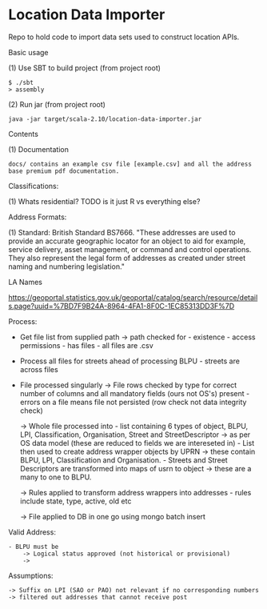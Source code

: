Location Data Importer
======================

Repo to hold code to import data sets used to construct location APIs.


Basic usage

(1) Use SBT to build project (from project root)

    $ ./sbt
    > assembly

(2) Run jar (from project root)

    java -jar target/scala-2.10/location-data-importer.jar


Contents

(1) Documentation

    docs/ contains an example csv file [example.csv] and all the address base premium pdf documentation.

Classifications:

(1) Whats residential? TODO  is it just R vs everything else?

Address Formats:

(1) Standard: British Standard BS7666. "These addresses are used to provide an accurate geographic locator for an object to aid for example, service delivery, asset management, or command and control operations. They also represent the legal form of addresses as created under street naming and numbering legislation."

LA Names

https://geoportal.statistics.gov.uk/geoportal/catalog/search/resource/details.page?uuid=%7BD7F9B24A-8964-4FA1-8F0C-1EC85313DD3F%7D

Process:

- Get file list from supplied path
    -> path checked for
        - existence
        - access permissions
        - has files
        - all files are .csv

- Process all files for streets ahead of processing BLPU - streets are across files

- File processed singularly
    -> File rows checked by type for correct number of columns and all mandatory fields (ours not OS's) present
        - errors on a file means file not persisted (row check not data integrity check)

    -> Whole file processed into
        - list containing 6 types of object, BLPU, LPI, Classification, Organisation, Street and StreetDescriptor -> as per OS data model (these are reduced to fields we are intereseted in)
        - List then used to create address wrapper objects by UPRN -> these contain BLPU, LPI, Classification and Organisation.
        - Streets and Street Descriptors are transformed into maps of usrn to object -> these are a many to one to BLPU.

    -> Rules applied to transform address wrappers into addresses
        - rules include state, type, active, old etc

    -> File applied to DB in one go using mongo batch insert


Valid Address:

    - BLPU must be
        -> Logical status approved (not historical or provisional)
        ->

Assumptions:

    -> Suffix on LPI (SAO or PAO) not relevant if no corresponding numbers
    -> filtered out addresses that cannot receive post